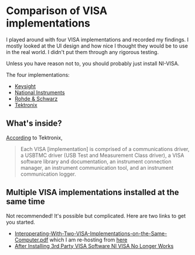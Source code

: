 # Comparison of VISA implementations

I played around with four VISA implementations and recorded my findings. I mostly looked at the UI design and how nice I thought they would be to use in the real world. I didn't put them through any rigorous testing.

Unless you have reason not to, you should probably just install NI-VISA.

The four implementations:

* [Keysight](keysight)
* [National Instruments](national-instruments)
* [Rohde & Schwarz](rohde-and-schwarz)
* [Tektronix](tektronix)

## What's inside?

[According](https://www.tek.com/support/faqs/what-tekvisa-and-how-can-i-use-it-communicate-and-control-my-instrument) to Tektronix,

>Each VISA [implementation] is comprised of a communications driver, a USBTMC driver (USB Test and Measurement Class driver), a VISA software library and documentation, an instrument connection manager, an instrument communication tool, and an instrument communication logger.

## Multiple VISA implementations installed at the same time

Not recommended! It's possible but complicated. Here are two links to get you started.

* [Interoperating-With-Two-VISA-Implementations-on-the-Same-Computer.pdf](Interoperating-With-Two-VISA-Implementations-on-the-Same-Computer.pdf) which I am re-hosting from [here](https://www.keysight.com/us/en/assets/9018-06513/programming-guides/9018-06513.pdf)
* [After Installing 3rd Party VISA Software NI VISA No Longer Works](https://knowledge.ni.com/KnowledgeArticleDetails?id=kA00Z0000019KoXSAU&l=en-US)

